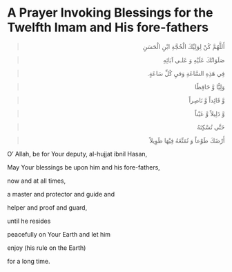 A Prayer Invoking Blessings for the Twelfth Imam and His fore-fathers
=====================================================================

<blockquote dir="rtl">
  <p>
أَللَّهُمَّ كُنْ لِوَلِيِّكَ الْحُجَّةِ ابْنِ الْحَسَنِ
  </p>
</blockquote>

<blockquote dir="rtl">
  <p>
صَلَوَاتُكَ عَلَيْهِ وَ عَلـى آبَائِهِ
  </p>
</blockquote>

<blockquote dir="rtl">
  <p>
فِي هَذِهِ السَّاعَةِ وَفيِ كُلِّ سَاعَةٍ.
  </p>
</blockquote>

<blockquote dir="rtl">
  <p>
وَلِيًّا وَّ حَافِظًا
  </p>
</blockquote>

<blockquote dir="rtl">
  <p>
وَّ قَائِداً وَّ نَاصِراً
  </p>
</blockquote>

<blockquote dir="rtl">
  <p>
وَّ دَلِيلاً وَّ عَيْناً
  </p>
</blockquote>

<blockquote dir="rtl">
  <p>
حَتَّى تُسْكِنَهُ
  </p>
</blockquote>

<blockquote dir="rtl">
  <p>
أَرْضَكَ طَوْعاً وَ تُمَتِّعَهُ فِيْهَا طَوِيلاً
  </p>
</blockquote>

O’ Allah, be for Your deputy, al-hujjat ibnil Hasan,

May Your blessings be upon him and his fore-fathers,

now and at all times,

a master and protector and guide and

helper and proof and guard,

until he resides

peacefully on Your Earth and let him

enjoy (his rule on the Earth)

for a long time.


